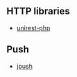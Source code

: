 

HTTP libraries
------
* [unirest-php](https://github.com/Mashape/unirest-php)


Push
------
* [jpush](https://github.com/jpush/jpush-api-php-client)
